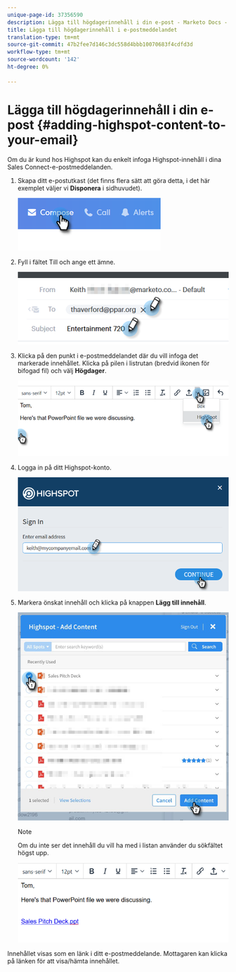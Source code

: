 ```yaml
---
unique-page-id: 37356590
description: Lägga till högdagerinnehåll i din e-post - Marketo Docs - produktdokumentation
title: Lägga till högdagerinnehåll i e-postmeddelandet
translation-type: tm+mt
source-git-commit: 47b2fee7d146c3dc558d4bbb10070683f4cdfd3d
workflow-type: tm+mt
source-wordcount: '142'
ht-degree: 0%

---
```



# Lägga till högdagerinnehåll i din e-post {#adding-highspot-content-to-your-email}

Om du är kund hos Highspot kan du enkelt infoga Highspot-innehåll i dina Sales Connect-e-postmeddelanden.

1. Skapa ditt e-postutkast (det finns flera sätt att göra detta, i det här exemplet väljer vi **Disponera** i sidhuvudet).

   ![](assets/one-5.png)

1. Fyll i fältet Till och ange ett ämne.

   ![](assets/two-5.png)

1. Klicka på den punkt i e-postmeddelandet där du vill infoga det markerade innehållet. Klicka på pilen i listrutan (bredvid ikonen för bifogad fil) och välj **Högdager**.

   ![](assets/three-5.png)

1. Logga in på ditt Highspot-konto.

   ![](assets/four-5.png)

1. Markera önskat innehåll och klicka på knappen **Lägg till innehåll**.

   ![](assets/five-3.png)

   >[!NOTE]
   >
   >Om du inte ser det innehåll du vill ha med i listan använder du sökfältet högst upp.

   ![](assets/six.png)

Innehållet visas som en länk i ditt e-postmeddelande. Mottagaren kan klicka på länken för att visa/hämta innehållet.